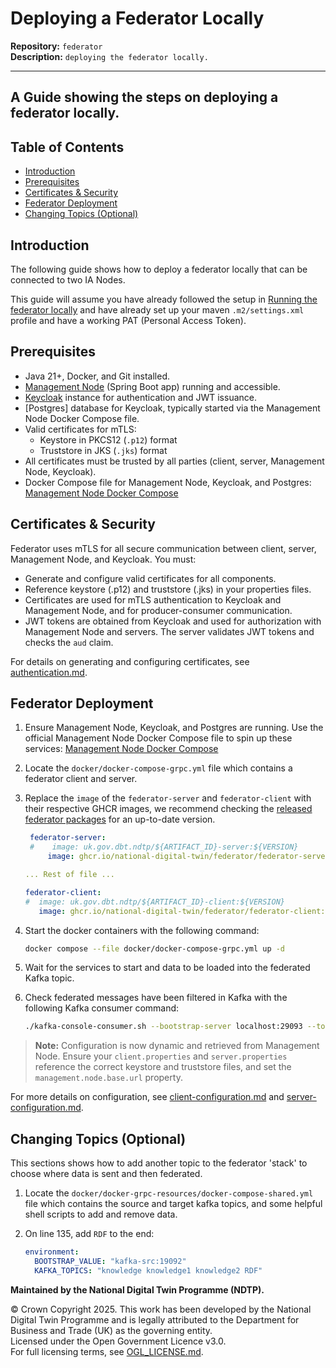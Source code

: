 # Deploying a Federator Locally

**Repository:** `federator`  
**Description:** `deploying the federator locally.`

<!-- SPDX-License-Identifier: OGL-UK-3.0 -->

---

## A Guide showing the steps on deploying a federator locally.

## Table of Contents

- [Introduction](#introduction)
- [Prerequisites](#prerequisites)
- [Certificates & Security](#certificates--security)
- [Federator Deployment](#federator-deployment)
- [Changing Topics (Optional)](#changing-topics-optional)

## Introduction

The following guide shows how to deploy a federator locally that can be connected to two IA Nodes.

This guide will assume you have already followed the setup in [Running the federator locally](running-locally.md) and
have already set up your maven `.m2/settings.xml` profile and have a working PAT (Personal Access Token).

## Prerequisites

- Java 21+, Docker, and Git installed.
- [Management Node](https://github.com/National-Digital-Twin/management-node) (Spring Boot app) running and accessible.
- [Keycloak](https://www.keycloak.org/) instance for authentication and JWT issuance.
- [Postgres] database for Keycloak, typically started via the Management Node Docker Compose file.
- Valid certificates for mTLS:
  - Keystore in PKCS12 (`.p12`) format
  - Truststore in JKS (`.jks`) format
- All certificates must be trusted by all parties (client, server, Management Node, Keycloak).
- Docker Compose file for Management Node, Keycloak, and Postgres: [Management Node Docker Compose](https://github.com/National-Digital-Twin/management-node/tree/main/docker/keycloak)

## Certificates & Security

Federator uses mTLS for all secure communication between client, server, Management Node, and Keycloak. You must:
- Generate and configure valid certificates for all components.
- Reference keystore (.p12) and truststore (.jks) in your properties files.
- Certificates are used for mTLS authentication to Keycloak and Management Node, and for producer-consumer communication.
- JWT tokens are obtained from Keycloak and used for authorization with Management Node and servers. The server validates JWT tokens and checks the `aud` claim.

For details on generating and configuring certificates, see [authentication.md](authentication.md).

## Federator Deployment

1. Ensure Management Node, Keycloak, and Postgres are running. Use the official Management Node Docker Compose file to spin up these services:
   [Management Node Docker Compose](https://github.com/National-Digital-Twin/management-node/tree/main/docker/keycloak)

2. Locate the `docker/docker-compose-grpc.yml` file which contains a federator client and server.

3. Replace the `image` of the `federator-server` and `federator-client` with their respective GHCR images, we recommend
   checking the [released federator packages](https://github.com/orgs/National-Digital-Twin/packages?repo_name=federator)
   for an up-to-date version.

   ```yaml
    federator-server:
    #    image: uk.gov.dbt.ndtp/${ARTIFACT_ID}-server:${VERSION}
        image: ghcr.io/national-digital-twin/federator/federator-server:0.90.0

   ... Rest of file ...

   federator-client:
   #  image: uk.gov.dbt.ndtp/${ARTIFACT_ID}-client:${VERSION}
      image: ghcr.io/national-digital-twin/federator/federator-client:0.90.0
   ```
4. Start the docker containers with the following command:

   ```bash
   docker compose --file docker/docker-compose-grpc.yml up -d
   ```
5. Wait for the services to start and data to be loaded into the federated Kafka topic.
6. Check federated messages have been filtered in Kafka with the following Kafka consumer command:

   ```bash
   ./kafka-console-consumer.sh --bootstrap-server localhost:29093 --topic federated-client1-FederatorServer1-knowledge --from-beginning
   ```

> **Note:** Configuration is now dynamic and retrieved from Management Node. Ensure your `client.properties` and `server.properties` reference the correct keystore and truststore files, and set the `management.node.base.url` property.

For more details on configuration, see [client-configuration.md](client-configuration.md) and [server-configuration.md](server-configuration.md).

## Changing Topics (Optional)

This sections shows how to add another topic to the federator 'stack' to choose where data is sent
and then federated.

1. Locate the `docker/docker-grpc-resources/docker-compose-shared.yml` file which contains the source
   and target kafka topics, and some helpful shell scripts to add and remove data.

2. On line 135, add `RDF` to the end:

   ```yaml
   environment:
     BOOTSTRAP_VALUE: "kafka-src:19092"
     KAFKA_TOPICS: "knowledge knowledge1 knowledge2 RDF"
   ```

**Maintained by the National Digital Twin Programme (NDTP).**

© Crown Copyright 2025. This work has been developed by the National Digital Twin Programme and is legally attributed to the Department for Business and Trade (UK) as the
governing entity.  
Licensed under the Open Government Licence v3.0.  
For full licensing terms, see [OGL_LICENSE.md](../OGL_LICENSE.md).
